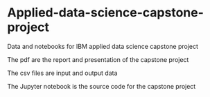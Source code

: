 # Applied-data-science-capstone-project
Data and notebooks for IBM applied data science capstone project

The pdf are the report and presentation of the capstone project

The csv files are input and output data

The Jupyter notebook is the source code for the capstone project


